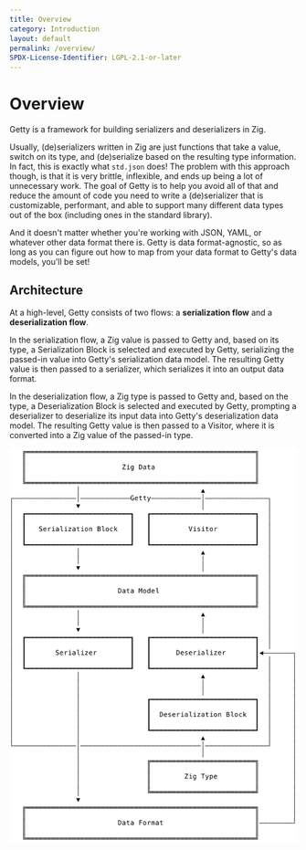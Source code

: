 ```yaml
---
title: Overview
category: Introduction
layout: default
permalink: /overview/
SPDX-License-Identifier: LGPL-2.1-or-later
---
```


# Overview

Getty is a framework for building serializers and deserializers in Zig.

Usually, (de)serializers written in Zig are just functions that take a value, switch on its type, and (de)serialize based on the resulting type information. In fact, this is exactly what `std.json` does! The problem with this approach though, is that it is very brittle, inflexible, and ends up being a lot of unnecessary work. The goal of Getty is to help you avoid all of that and reduce the amount of code you need to write a (de)serializer that is customizable, performant, and able to support many different data types out of the box (including ones in the standard library).

And it doesn't matter whether you're working with JSON, YAML, or whatever other data format there is. Getty is data format-agnostic, so as long as you can figure out how to map from your data format to Getty's data models, you'll be set!

## Architecture

At a high-level, Getty consists of two flows: a __serialization flow__ and a __deserialization flow__.

In the serialization flow, a Zig value is passed to Getty and, based on its type, a Serialization Block is selected and executed by Getty, serializing the passed-in value into Getty's serialization data model. The resulting Getty value is then passed to a serializer, which serializes it into an output data format.

In the deserialization flow, a Zig type is passed to Getty and, based on the type, a Deserialization Block is selected and executed by Getty, prompting a deserializer to deserialize its input data into Getty's deserialization data model. The resulting Getty value is then passed to a Visitor, where it is converted into a Zig value of the passed-in type.

<img alt="Architecture" src="/assets/images/architecture.svg" class="figure" />
